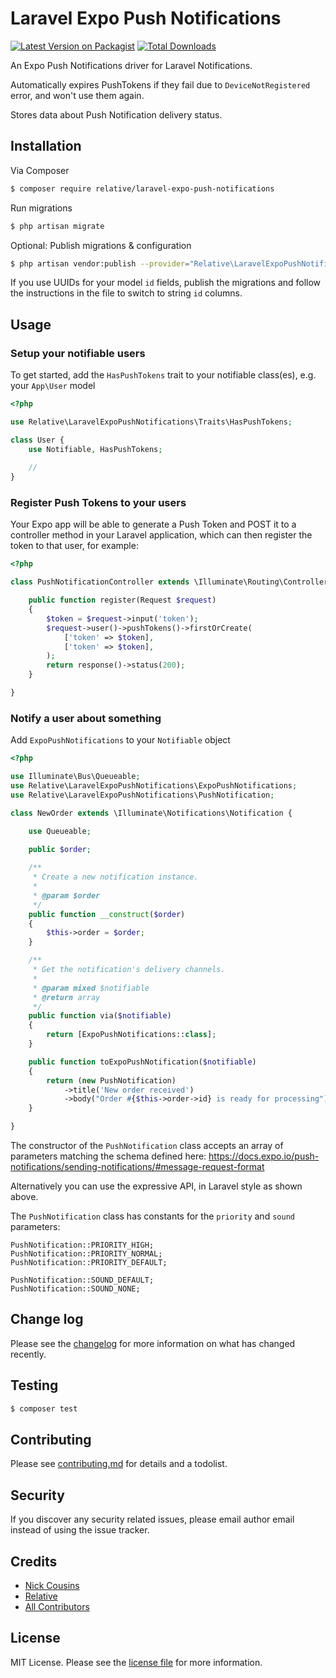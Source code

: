 # Laravel Expo Push Notifications

[![Latest Version on Packagist](https://img.shields.io/packagist/v/relative/laravel-expo-push-notifications.svg?style=flat-square)](https://packagist.org/packages/relative/laravel-expo-push-notifications)
[![Total Downloads](https://img.shields.io/packagist/dt/relative/laravel-expo-push-notifications.svg?style=flat-square)](https://packagist.org/packages/relative/laravel-expo-push-notifications)

An Expo Push Notifications driver for Laravel Notifications.

Automatically expires PushTokens if they fail due to `DeviceNotRegistered` error, and won't use them again.

Stores data about Push Notification delivery status.

## Installation

Via Composer

``` bash
$ composer require relative/laravel-expo-push-notifications
```

Run migrations

``` bash
$ php artisan migrate
```

Optional: Publish migrations & configuration

``` bash
$ php artisan vendor:publish --provider="Relative\LaravelExpoPushNotifications\ExpoPushNotificationsServiceProvider"
```
If you use UUIDs for your model `id` fields, publish the migrations and follow the instructions in the file to switch to string `id` columns.

## Usage

### Setup your notifiable users

To get started, add the `HasPushTokens` trait to your notifiable class(es), e.g. your `App\User` model

```PHP
<?php

use Relative\LaravelExpoPushNotifications\Traits\HasPushTokens;

class User {
    use Notifiable, HasPushTokens;
    
    //
}
```

### Register Push Tokens to your users

Your Expo app will be able to generate a Push Token and POST it to a controller method in  your Laravel application,
which can then register the token to that user, for example:

```PHP
<?php

class PushNotificationController extends \Illuminate\Routing\Controller {

    public function register(Request $request)
    {
        $token = $request->input('token');
        $request->user()->pushTokens()->firstOrCreate(
            ['token' => $token],
            ['token' => $token],
        );
        return response()->status(200);
    }

}
```
 
### Notify a user about something

Add `ExpoPushNotifications` to your `Notifiable` object
```PHP
<?php

use Illuminate\Bus\Queueable;
use Relative\LaravelExpoPushNotifications\ExpoPushNotifications;
use Relative\LaravelExpoPushNotifications\PushNotification;

class NewOrder extends \Illuminate\Notifications\Notification {

    use Queueable;
    
    public $order;

    /**
     * Create a new notification instance.
     *
     * @param $order
     */
    public function __construct($order)
    {
        $this->order = $order;
    }

    /**
     * Get the notification's delivery channels.
     *
     * @param mixed $notifiable
     * @return array
     */
    public function via($notifiable)
    {
        return [ExpoPushNotifications::class];
    }

    public function toExpoPushNotification($notifiable)
    {
        return (new PushNotification)
            ->title('New order received')
            ->body("Order #{$this->order->id} is ready for processing");
    }

}
```
The constructor of the `PushNotification` class accepts an array of parameters matching the schema defined here:
https://docs.expo.io/push-notifications/sending-notifications/#message-request-format

Alternatively you can use the expressive API, in Laravel style as shown above.

The `PushNotification` class has constants for the `priority` and `sound` parameters:
```
PushNotification::PRIORITY_HIGH;
PushNotification::PRIORITY_NORMAL;
PushNotification::PRIORITY_DEFAULT;

PushNotification::SOUND_DEFAULT;
PushNotification::SOUND_NONE;
```

## Change log

Please see the [changelog](changelog.md) for more information on what has changed recently.

## Testing

``` bash
$ composer test
```

## Contributing

Please see [contributing.md](contributing.md) for details and a todolist.

## Security

If you discover any security related issues, please email author email instead of using the issue tracker.

## Credits

- [Nick Cousins](https://github.com/NickCousins)
- [Relative](https://github.com/relativelimited)
- [All Contributors][link-contributors]

## License

MIT License. Please see the [license file](license.md) for more information.

[ico-version]: https://img.shields.io/packagist/v/relative/expo-push-notifications.svg?style=flat-square
[ico-downloads]: https://img.shields.io/packagist/dt/relative/expo-push-notifications.svg?style=flat-square
[ico-travis]: https://img.shields.io/travis/relative/expo-push-notifications/master.svg?style=flat-square
[ico-styleci]: https://styleci.io/repos/12345678/shield

[link-packagist]: https://packagist.org/packages/relative/expo-push-notifications
[link-downloads]: https://packagist.org/packages/relative/expo-push-notifications
[link-travis]: https://travis-ci.org/relative/expo-push-notifications
[link-styleci]: https://styleci.io/repos/12345678
[link-author]: https://github.com/relative
[link-contributors]: ../../contributors
